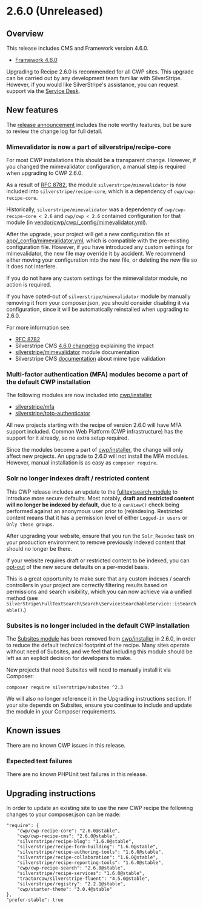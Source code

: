 # 2.6.0 (Unreleased)

## Overview

This release includes CMS and Framework version 4.6.0.

 * [Framework 4.6.0](https://docs.silverstripe.org/en/4/changelogs/4.6.0/)

Upgrading to Recipe 2.6.0 is recommended for all CWP sites. This upgrade can be carried out by any development team familiar with SilverStripe. However, if you would like SilverStripe's assistance, you can request support via the [Service Desk](https://www.cwp.govt.nz/service-desk/new-request/).

## New features

The [release announcement](https://www.cwp.govt.nz/updates/news/cwp-2-6-has-arrived) includes the note worthy features, but be sure to review the change log for full detail.

### Mimevalidator is now a part of silverstripe/recipe-core

For most CWP installations this should be a transparent change. However, if you changed the mimevalidator configuration,
a manual step is required when upgrading to CWP 2.6.0.

As a result of [RFC 8782](https://github.com/silverstripe/silverstripe-framework/issues/8782),
the module `silverstripe/mimevalidator` is now included into `silverstripe/recipe-core`,
which is a dependency of `cwp/cwp-recipe-core`.

Historically, `silverstripe/mimevalidator` was a dependency of `cwp/cwp-recipe-core < 2.6` and
`cwp/cwp < 2.6` contained configuration for that module (in [vendor/cwp/cwp/_config/mimevalidator.yml](https://github.com/silverstripe/cwp/blob/2.5.2/_config/mimevalidator.yml)).

After the upgrade, your project will get a new configuration file at [app/_config/mimevalidator.yml](https://github.com/silverstripe/recipe-core/blob/4.6.0/app/_config/mimevalidator.yml),
which is compatible with the pre-existing configuration file. However, if you have introduced any custom
settings for mimevalidator, the new file may override it by accident. We recommend either
moving your configuration into the new file, or deleting the new file so it does not interfere.

If you do not have any custom settings for the mimevalidator module, no action is required.

If you have opted-out of `silverstripe/mimevalidator` module by manually removing it from your composer.json,
you should consider disabling it via configuration, since it will be automatically reinstalled when upgrading to 2.6.0.

For more information see:
 - [RFC 8782](https://github.com/silverstripe/silverstripe-framework/issues/8782)
 - Silverstripe CMS [4.6.0 changelog](https://docs.silverstripe.org/en/4/changelogs/4.6.0/#mime-validator) explaining the impact
 - [silverstripe/mimevalidator](https://github.com/silverstripe/silverstripe-mimevalidator/) module documentation
 - Silverstripe CMS [documentation](https://docs.silverstripe.org/en/4/developer_guides/files/allowed_file_types/#mime-type-validation) about mime type validation


### Multi-factor authentication (MFA) modules become a part of the default CWP installation

The following modules are now included into [cwp/installer](https://github.com/silverstripe/cwp-installer)
 * [silverstripe/mfa](https://github.com/silverstripe/silverstripe-mfa/)
 * [silverstripe/totp-authenticator](https://github.com/silverstripe/silverstripe-totp-authenticator/)

All new projects starting with the recipe of version 2.6.0 will have MFA support included.
Common Web Platform (CWP infrastructure) has the support for it already, so no extra setup required.

Since the modules become a part of [cwp/installer](https://github.com/silverstripe/cwp-installer), the change will only affect
new projects. An upgrade to 2.6.0 will not install the MFA modules. However, manual installation is as easy as `composer require`.

### Solr no longer indexes draft / restricted content

This CWP release includes an update to the [fulltextsearch module](https://github.com/silverstripe/silverstripe-fulltextsearch) to introduce more secure defaults. Most notably, **draft and restricted content will no longer be indexed by default**, due to a `canView()` check being performed against an anonymous user prior to (re)indexing.  Restricted content means that it has a permission level of either `Logged-in users` or `Only these groups`.

After upgrading your website, ensure that you run the `Solr_Reindex` task on your production environment to remove previously indexed content that should no longer be there.

If your website requires draft or restricted content to be indexed, you can [opt-out](https://github.com/silverstripe/silverstripe-fulltextsearch/blob/3/README.md#important-note-when-upgrading-to-fulltextsearch-37) of the new secure defaults on a per-model basis.

This is a great opportunity to make sure that any custom indexes / search controllers in your project are correctly filtering results based on permissions and search visibility, which you can now achieve via a unified method (see `SilverStripe\FullTextSearch\Search\ServicesSearchableService::isSearchable()`.)

### Subsites is no longer included in the default CWP installation

The [Subsites module](https://github.com/silverstripe/silverstripe-subsites) has been removed from
[cwp/installer](https://github.com/silverstripe/cwp-installer) in 2.6.0, in order to reduce the
default technical footprint of the recipe. Many sites operate without need of Subsites, and we feel
that including this module should be left as an explicit decision for developers to make.

New projects that need Subsites will need to manually install it via Composer:

```
composer require silverstripe/subsites ^2.3
```

We will also no longer reference it in the Upgrading instructions section. If your site depends on
Subsites, ensure you continue to include and update the module in your Composer requirements.

## Known issues

There are no known CWP issues in this release.

### Expected test failures

There are no known PHPUnit test failures in this release.

## Upgrading instructions

In order to update an existing site to use the new CWP recipe the following changes to your composer.json can be made:

```
"require": {
    "cwp/cwp-recipe-core": "2.6.0@stable",
    "cwp/cwp-recipe-cms": "2.6.0@stable",
    "silverstripe/recipe-blog": "1.6.0@stable",
    "silverstripe/recipe-form-building": "1.6.0@stable",
    "silverstripe/recipe-authoring-tools": "1.6.0@stable",
    "silverstripe/recipe-collaboration": "1.6.0@stable",
    "silverstripe/recipe-reporting-tools": "1.6.0@stable",
    "cwp/cwp-recipe-search": "2.6.0@stable",
    "silverstripe/recipe-services": "1.6.0@stable",
    "tractorcow/silverstripe-fluent": "4.5.0@stable",
    "silverstripe/registry": "2.2.1@stable",
    "cwp/starter-theme": "3.0.4@stable"
},
"prefer-stable": true
```

<!--- Changes below this line will be automatically regenerated -->

<!--- Changes above this line will be automatically regenerated -->
